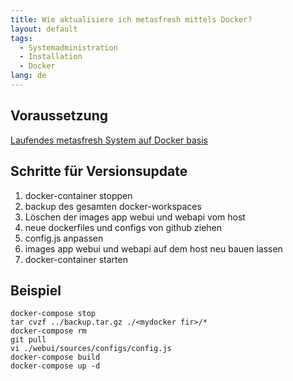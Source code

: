 ```yaml
---
title: Wie aktualisiere ich metasfresh mittels Docker?
layout: default
tags:
  - Systemadministration
  - Installation
  - Docker
lang: de
---
```


## Voraussetzung

[Laufendes metasfresh System auf Docker basis](Wie_installiere_ich_den_metasfresh_Stack_mit_Docker)

## Schritte für Versionsupdate

1. docker-container stoppen
1. backup des gesamten docker-workspaces
1. Löschen der images app webui und webapi vom host
1. neue dockerfiles und configs von github ziehen
1. config.js anpassen
1. images app webui und webapi auf dem host neu bauen lassen
1. docker-container starten


## Beispiel

```
docker-compose stop
tar cvzf ../backup.tar.gz ./<mydocker fir>/* 
docker-compose rm
git pull
vi ./webui/sources/configs/config.js
docker-compose build
docker-compose up -d
```
